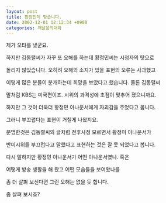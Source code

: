 ```yaml
---
layout: post
title: 황정민이 맞습니다.
date: 2002-12-01 12:12:34 +0900
categories: 깨달음의대화
---
```

제가 오타를 냈군요.
  
하지만 김동렬씨가 자꾸 또 오해를 하는데 황정민씨는 시청자의 탓으로
  
돌리지 않았습니다. 오히려 오해의 소지가 있을 표현의 오류는 사과했고
  
이렇게 많은 분들이 분개하는데 희망을 보았다고 했습니다. 물론 김동렬씨
  
말처럼 KBS는 미국편이죠. 시위의 과격성에 초점이 맞추어 졌으니까요.
  
하지만 그 것이 더욱더 황정민 아나운서에게 자괴감을 주었다고 봅니다.
  
그러니 부끄럽다는 표현이 거칠게 나왔지요.
  

  
분명한것은 김동렬씨의 글처럼 전후사정 모르면서 황정미 아나운서가
  
반미시위를 부끄럽다고 말했다고 표현하는 것은 잘 못 되었다고 봅니다.
  

  
다시 말하지만 황정민 아나운서가 어떤 아나운서였나. 혹은
  
어떻게 방송 생활을 해 왔고 어떤 모습들을 보여왔나를
  
좀 더 살펴 보신다면 그런 오해는 없을 듯 합니다.
  

  
좀 살펴 보시죠?
